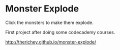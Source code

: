 # Monster Explode

Click the monsters to make them explode.

First project after doing some codecademy courses.

<http://therichey.github.io/monster-explode/>
